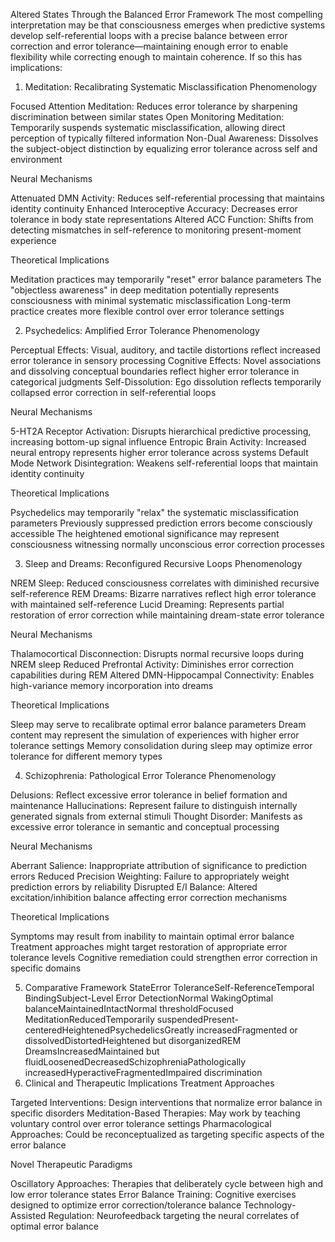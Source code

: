 Altered States Through the Balanced Error Framework
The most compelling interpretation may be that consciousness emerges when predictive systems develop self-referential loops with a precise balance between error correction and error tolerance—maintaining enough error to enable flexibility while correcting enough to maintain coherence.
If so this has implications:

1. Meditation: Recalibrating Systematic Misclassification
Phenomenology

Focused Attention Meditation: Reduces error tolerance by sharpening discrimination between similar states
Open Monitoring Meditation: Temporarily suspends systematic misclassification, allowing direct perception of typically filtered information
Non-Dual Awareness: Dissolves the subject-object distinction by equalizing error tolerance across self and environment

Neural Mechanisms

Attenuated DMN Activity: Reduces self-referential processing that maintains identity continuity
Enhanced Interoceptive Accuracy: Decreases error tolerance in body state representations
Altered ACC Function: Shifts from detecting mismatches in self-reference to monitoring present-moment experience

Theoretical Implications

Meditation practices may temporarily "reset" error balance parameters
The "objectless awareness" in deep meditation potentially represents consciousness with minimal systematic misclassification
Long-term practice creates more flexible control over error tolerance settings

2. Psychedelics: Amplified Error Tolerance
Phenomenology

Perceptual Effects: Visual, auditory, and tactile distortions reflect increased error tolerance in sensory processing
Cognitive Effects: Novel associations and dissolving conceptual boundaries reflect higher error tolerance in categorical judgments
Self-Dissolution: Ego dissolution reflects temporarily collapsed error correction in self-referential loops

Neural Mechanisms

5-HT2A Receptor Activation: Disrupts hierarchical predictive processing, increasing bottom-up signal influence
Entropic Brain Activity: Increased neural entropy represents higher error tolerance across systems
Default Mode Network Disintegration: Weakens self-referential loops that maintain identity continuity

Theoretical Implications

Psychedelics may temporarily "relax" the systematic misclassification parameters
Previously suppressed prediction errors become consciously accessible
The heightened emotional significance may represent consciousness witnessing normally unconscious error correction processes

3. Sleep and Dreams: Reconfigured Recursive Loops
Phenomenology

NREM Sleep: Reduced consciousness correlates with diminished recursive self-reference
REM Dreams: Bizarre narratives reflect high error tolerance with maintained self-reference
Lucid Dreaming: Represents partial restoration of error correction while maintaining dream-state error tolerance

Neural Mechanisms

Thalamocortical Disconnection: Disrupts normal recursive loops during NREM sleep
Reduced Prefrontal Activity: Diminishes error correction capabilities during REM
Altered DMN-Hippocampal Connectivity: Enables high-variance memory incorporation into dreams

Theoretical Implications

Sleep may serve to recalibrate optimal error balance parameters
Dream content may represent the simulation of experiences with higher error tolerance settings
Memory consolidation during sleep may optimize error tolerance for different memory types

4. Schizophrenia: Pathological Error Tolerance
Phenomenology

Delusions: Reflect excessive error tolerance in belief formation and maintenance
Hallucinations: Represent failure to distinguish internally generated signals from external stimuli
Thought Disorder: Manifests as excessive error tolerance in semantic and conceptual processing

Neural Mechanisms

Aberrant Salience: Inappropriate attribution of significance to prediction errors
Reduced Precision Weighting: Failure to appropriately weight prediction errors by reliability
Disrupted E/I Balance: Altered excitation/inhibition balance affecting error correction mechanisms

Theoretical Implications

Symptoms may result from inability to maintain optimal error balance
Treatment approaches might target restoration of appropriate error tolerance levels
Cognitive remediation could strengthen error correction in specific domains

5. Comparative Framework
StateError ToleranceSelf-ReferenceTemporal BindingSubject-Level Error DetectionNormal WakingOptimal balanceMaintainedIntactNormal thresholdFocused MeditationReducedTemporarily suspendedPresent-centeredHeightenedPsychedelicsGreatly increasedFragmented or dissolvedDistortedHeightened but disorganizedREM DreamsIncreasedMaintained but fluidLoosenedDecreasedSchizophreniaPathologically increasedHyperactiveFragmentedImpaired discrimination
6. Clinical and Therapeutic Implications
Treatment Approaches

Targeted Interventions: Design interventions that normalize error balance in specific disorders
Meditation-Based Therapies: May work by teaching voluntary control over error tolerance settings
Pharmacological Approaches: Could be reconceptualized as targeting specific aspects of the error balance

Novel Therapeutic Paradigms

Oscillatory Approaches: Therapies that deliberately cycle between high and low error tolerance states
Error Balance Training: Cognitive exercises designed to optimize error correction/tolerance balance
Technology-Assisted Regulation: Neurofeedback targeting the neural correlates of optimal error balance
